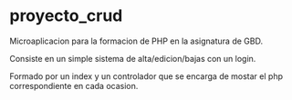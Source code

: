 # proyecto_crud
Microaplicacion para la formacion de PHP en la asignatura de GBD.

Consiste en un simple sistema de alta/edicion/bajas con un login.

Formado por un index y un controlador que se encarga de mostar el php correspondiente en cada ocasion.
